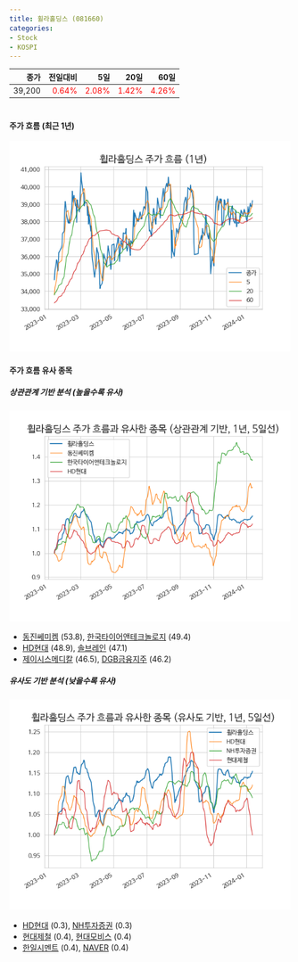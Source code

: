 ```yaml
---
title: 휠라홀딩스 (081660)
categories:
- Stock
- KOSPI
---
```


|종가|전일대비|5일|20일|60일|
|---:|-------:|--:|---:|---:|
|39,200|<span style="color: red">0.64%</span>|<span style="color: red">2.08%</span>|<span style="color: red">1.42%</span>|<span style="color: red">4.26%</span>|

<!-- more -->
#
#### 주가 흐름 (최근 1년)
![081660](/assets/images/stock/081660.png)


#### 주가 흐름 유사 종목


##### 상관관계 기반 분석 (높을수록 유사)
![081660](/assets/images/stock/081660_corr.png)
- [동진쎄미켐](/005290/) (53.8), [한국타이어앤테크놀로지](/161390/) (49.4)
- [HD현대](/267250/) (48.9), [솔브레인](/357780/) (47.1)
- [제이시스메디칼](/287410/) (46.5), [DGB금융지주](/139130/) (46.2)


##### 유사도 기반 분석 (낮을수록 유사)	
![081660](/assets/images/stock/081660_sim.png)
- [HD현대](/267250/) (0.3), [NH투자증권](/005940/) (0.3)
- [현대제철](/004020/) (0.4), [현대모비스](/012330/) (0.4)
- [한일시멘트](/300720/) (0.4), [NAVER](/035420/) (0.4)